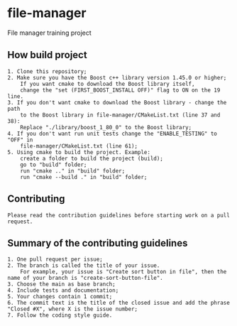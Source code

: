 # file-manager

File manager training project

## How build project

    1. Clone this repository;
    2. Make sure you have the Boost c++ library version 1.45.0 or higher;
		If you want cmake to download the Boost library itself, 
		change the "set (FIRST_BOOST_INSTALL OFF)" flag to ON on the 19 line.
    3. If you don't want cmake to download the Boost library - сhange the path 
		to the Boost library in file-manager/CMakeList.txt (line 37 and 38):
        Replace "./library/boost_1_80_0" to the Boost library;
	4. If you don't want run unit tests change the "ENABLE_TESTING" to "OFF" in 
		file-manager/CMakeList.txt (line 61);
    5. Using cmake to build the project. Example: 
        create a folder to build the project (build);
        go to "build" folder;
        run "cmake .." in "build" folder;
        run "cmake --build ." in "build" folder;

## Contributing

    Please read the contribution guidelines before starting work on a pull request.

## Summary of the contributing guidelines

    1. One pull request per issue;
	2. The branch is called the title of your issue. 
		For example, your issue is "Create sort button in file", then the name of your branch is "create-sort-button-file".
    3. Choose the main as base branch;
    4. Include tests and documentation;
    5. Your changes contain 1 commit;
    6. The commit text is the title of the closed issue and add the phrase "Closed #X", where X is the issue number;
    7. Follow the coding style guide.
